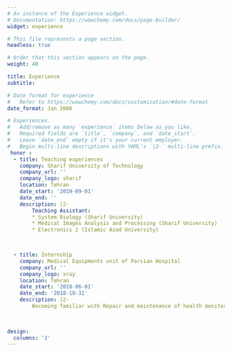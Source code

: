 ```yaml
---
# An instance of the Experience widget.
# Documentation: https://wowchemy.com/docs/page-builder/
widget: experience

# This file represents a page section.
headless: true

# Order that this section appears on the page.
weight: 40

title: Experience
subtitle:

# Date format for experience
#   Refer to https://wowchemy.com/docs/customization/#date-format
date_format: Jan 2006

# Experiences.
#   Add/remove as many `experience` items below as you like.
#   Required fields are `title`, `company`, and `date_start`.
#   Leave `date_end` empty if it's your current employer.
#   Begin multi-line descriptions with YAML's `|2-` multi-line prefix.
 honor :
  - title: Teaching experiences
    company: Sharif University of Technology
    company_url: ''
    company_logo: sharif
    location: Tehran
    date_start: '2019-09-01'
    date_end: ''
    description: |2-
        Teaching Assistant:       
        * System Biology (Sharif University)
        * Medical Images Analysis and Processing (Sharif University)
        * Electronics 2 (Islamic Azad University)


        
  - title: Internship
    company: Medical Equipments unit of Parsian Hospital
    company_url: ''
    company_logo: xray
    location: Tehran
    date_start: '2018-06-01'
    date_end: '2018-10-31'
    description: |2-
        Becoming familiar with Repair and maintenance of health monitoring equipments
         
           

design:
  columns: '2'
---
```

